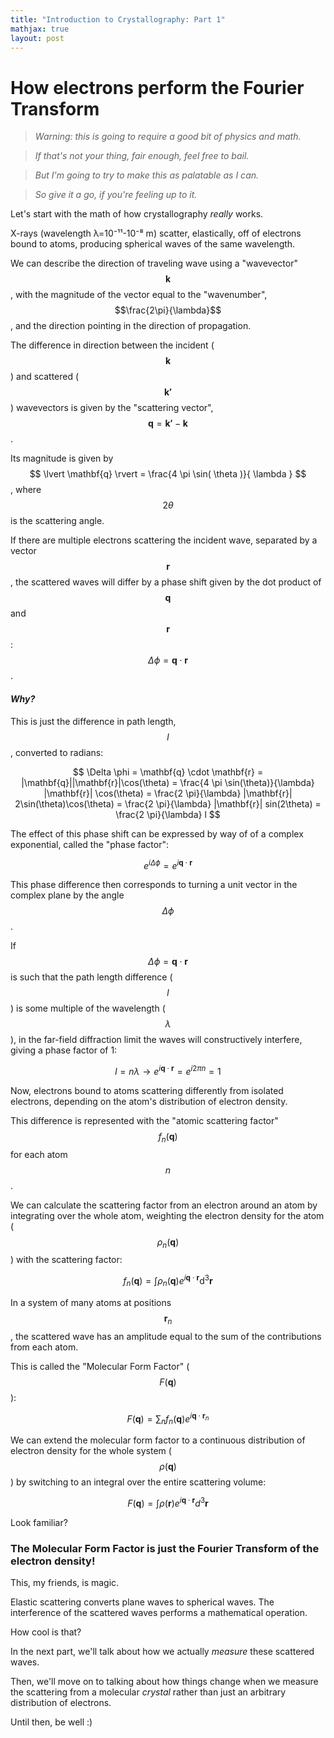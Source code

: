 ```yaml
---
title: "Introduction to Crystallography: Part 1"
mathjax: true
layout: post
---
```


# How electrons perform the Fourier Transform

> *Warning: this is going to require a good bit of physics and math.* 

> *If that's not your thing, fair enough, feel free to bail.*

> *But I'm going to try to make this as palatable as I can.* 

> *So give it a go, if you're feeling up to it.*

Let's start with the math of how crystallography *really* works.

X-rays (wavelength λ=10⁻¹¹-10⁻⁸ m) scatter, elastically, off of electrons bound to atoms, producing spherical waves of the same wavelength. 

We can describe the direction of traveling wave using a "wavevector" $$\mathbf{k}$$, with the magnitude of the vector equal to the "wavenumber", $$\frac{2\pi}{\lambda}$$, and the direction pointing in the direction of propagation.

The difference in direction between the incident ($$\mathbf{k}$$) and scattered ($$\mathbf{k'}$$) wavevectors is given by the "scattering vector", $$\mathbf{q} = \mathbf{k'} - \mathbf{k}$$.

Its magnitude is given by $$ \lvert \mathbf{q} \rvert = \frac{4 \pi \sin( \theta )}{ \lambda } $$, where $$ 2 \theta $$ is the scattering angle. 

If there are multiple electrons scattering the incident wave, separated by a vector $$\mathbf{r}$$, the scattered waves will differ by a phase shift given by the dot product of $$\mathbf{q}$$ and $$\mathbf{r}$$: $$ \Delta \phi = \mathbf{q} \cdot \mathbf{r} $$. 

#### *Why?*

This is just the difference in path length, $$l$$, converted to radians:

$$ \Delta \phi = \mathbf{q} \cdot \mathbf{r} = |\mathbf{q}||\mathbf{r}|\cos(\theta) = \frac{4 \pi \sin(\theta)}{\lambda} |\mathbf{r}| \cos(\theta) = \frac{2 \pi}{\lambda} |\mathbf{r}| 2\sin(\theta)\cos(\theta) = \frac{2 \pi}{\lambda} |\mathbf{r}| sin(2\theta) = \frac{2 \pi}{\lambda} l $$

The effect of this phase shift can be expressed by way of of a complex exponential, called the "phase factor": 

$$ e^{i \Delta \phi} = e^{i \mathbf{q} \cdot \mathbf{r}} $$ 

This phase difference then corresponds to turning a unit vector in the complex plane by the angle $$\Delta\phi$$. 

If $$\Delta\phi = \mathbf{q}\cdot\mathbf{r}$$ is such that the path length difference ($$l$$) is some multiple of the wavelength ($$\lambda$$), in the far-field diffraction limit the waves will constructively interfere, giving a phase factor of 1:

$$ l = n \lambda \rightarrow e^{i \mathbf{q} \cdot \mathbf{r} } = e^{i 2 \pi n} = 1 $$

Now, electrons bound to atoms scattering differently from isolated electrons, depending on the atom's distribution of electron density.

This difference is represented with the "atomic scattering factor" $$f_{n}(\mathbf{q})$$ for each atom $$n$$. 

We can calculate the scattering factor from an electron around an atom by integrating over the whole atom, weighting the electron density for the atom ($$\rho_{n}(\mathbf{q})$$) with the scattering factor:

$$ f_{n}(\mathbf{q}) = \int \rho_{n}(\mathbf{q}) e^{i \mathbf{q} \cdot \mathbf{r}} \mathrm{d}^{3} \mathbf{r} $$

In a system of many atoms at positions $$\mathbf{r}_{n}$$, the scattered wave has an amplitude equal to the sum of the contributions from each atom. 

This is called the "Molecular Form Factor" ($$F(\mathbf{q})$$):

$$ F(\mathbf{q}) = \sum_{n} f_{n}(\mathbf{q}) e^{i\mathbf{q}\cdot\mathbf{r}_{n}} $$

We can extend the molecular form factor to a continuous distribution of electron density for the whole system ($$\rho(\mathbf{q})$$) by switching to an integral over the entire scattering volume:

$$ F(\mathbf{q}) = \int \rho(\mathbf{r}) e^{i\mathbf{q}\cdot\mathbf{r}} d^{3}\mathbf{r} $$

Look familiar?

### The Molecular Form Factor is just the Fourier Transform of the electron density!

This, my friends, is magic.

Elastic scattering converts plane waves to spherical waves. The interference of the scattered waves performs a mathematical operation.

How cool is that?

In the next part, we'll talk about how we actually *measure* these scattered waves. 

Then, we'll move on to talking about how things change when we measure the scattering from a molecular *crystal* rather than just an arbitrary distribution of electrons.

Until then, be well :)
